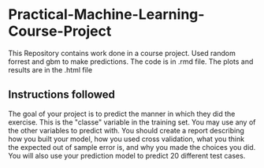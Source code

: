 # Practical-Machine-Learning-Course-Project
This Repository contains work done in a course project. Used random forrest and gbm to make predictions. The code is in .rmd file. The plots and results are in the .html file
## Instructions followed
The goal of your project is to predict the manner in which they did the exercise. This is the "classe" variable in the training set. You may use any of the other variables to predict with. You should create a report describing how you built your model, how you used cross validation, what you think the expected out of sample error is, and why you made the choices you did. You will also use your prediction model to predict 20 different test cases.

